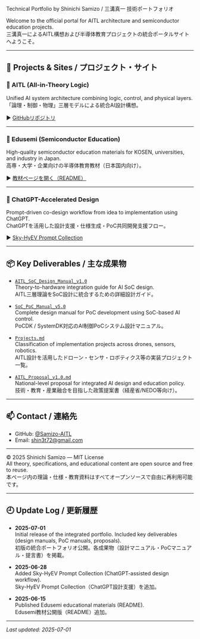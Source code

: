 Technical Portfolio by Shinichi Samizo / 三溝真一 技術ポートフォリオ

Welcome to the official portal for AITL architecture and semiconductor education projects.  
三溝真一によるAITL構想および半導体教育プロジェクトの統合ポータルサイトへようこそ。

---

## 🔗 Projects & Sites / プロジェクト・サイト

### 🧠 AITL (All-in-Theory Logic)  
Unified AI system architecture combining logic, control, and physical layers.  
「論理・制御・物理」三層モデルによる統合AI設計構想。

▶︎ [GitHubリポジトリ](https://github.com/Samizo-AITL/AITL)

---

### 📘 Edusemi (Semiconductor Education)  
High-quality semiconductor education materials for KOSEN, universities, and industry in Japan.  
高専・大学・企業向けの半導体教育教材（日本国内向け）。

▶︎ [教材ページを開く（README）](https://github.com/Samizo-AITL/edusemi/blob/main/README.md)

---

### 🤖 ChatGPT-Accelerated Design  
Prompt-driven co-design workflow from idea to implementation using ChatGPT.  
ChatGPTを活用した設計支援・仕様生成・PoC共同開発支援フロー。

▶︎ [Sky-HyEV Prompt Collection](https://github.com/Samizo-AITL/ChatGPT-Accelerated-Designs/blob/main/Sky-HyEV/prompts/Prompt_Collection.md)

---

## 📦 Key Deliverables / 主な成果物

- [`AITL_SoC_Design_Manual_v1.0`](https://github.com/Samizo-AITL/aitl-lab/blob/main/docs/soc-manual/AITL_SoC_Design_Manual_v1.0.md)  
  Theory-to-hardware integration guide for AI SoC design.  
  AITL三層理論をSoC設計に統合するための詳細設計ガイド。

- [`SoC_PoC_Manual_v5.0`](https://github.com/Samizo-AITL/aitl-lab/blob/main/docs/SoC_PoC_Manual_v5.0.md)  
  Complete design manual for PoC development using SoC-based AI control.  
  PoCDK / SystemDK対応のAI制御PoCシステム設計マニュアル。

- [`Projects.md`](https://github.com/Samizo-AITL/AITL/blob/main/docs/Projects.md)  
  Classification of implementation projects across drones, sensors, robotics.  
  AITL設計を活用したドローン・センサ・ロボティクス等の実装プロジェクト一覧。

- [`AITL_Proposal_v1.0.md`](https://github.com/Samizo-AITL/AITL/blob/main/AITL_Proposal_v1.0.md)  
  National-level proposal for integrated AI design and education policy.  
  技術・教育・産業融合を目指した政策提案書（経産省/NEDO等向け）。

---

## 📫 Contact / 連絡先

- GitHub: [@Samizo-AITL](https://github.com/Samizo-AITL)  
- Email: shin3t72@gmail.com

---

© 2025 Shinichi Samizo — MIT License  
All theory, specifications, and educational content are open source and free to reuse.  
本ページ内の理論・仕様・教育資料はすべてオープンソースで自由に再利用可能です。

---

## 🕘 Update Log / 更新履歴

- **2025-07-01**  
  Initial release of the integrated portfolio. Included key deliverables (design manuals, PoC manuals, proposals).  
  初版の統合ポートフォリオ公開。各成果物（設計マニュアル・PoCマニュアル・提言書）を掲載。

- **2025-06-28**  
  Added Sky-HyEV Prompt Collection (ChatGPT-assisted design workflow).  
  Sky-HyEV Prompt Collection（ChatGPT設計支援）を追加。

- **2025-06-15**  
  Published Edusemi educational materials (README).  
  Edusemi教材公開版（README）追加。

---

_Last updated: 2025-07-01_

